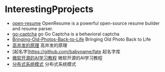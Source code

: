 # InterestingPprojects
- [open-resume](https://github.com/xitanggg/open-resume) OpenResume is a powerful open-source resume builder and resume parser.
- [go-captcha](https://github.com/wenlng/go-captcha) go Go Captcha is a behavioral captcha
- [Bringing-Old-Photos-Back-to-Life](https://github.com/microsoft/Bringing-Old-Photos-Back-to-Life) Bringing Old Photo Back to Life
- [高并发的原理](https://github.com/johnlui/PPHC) 高并发的原理
- [起名字]https://github.com/babyname/fate 起名字库
- [微软开源的AI学习教程](https://github.com/microsoft/AI-For-Beginners) 微软开源的AI学习教程
- [分布式系统模式](https://github.com/dreamhead/patterns-of-distributed-systems) 分布式系统模式
